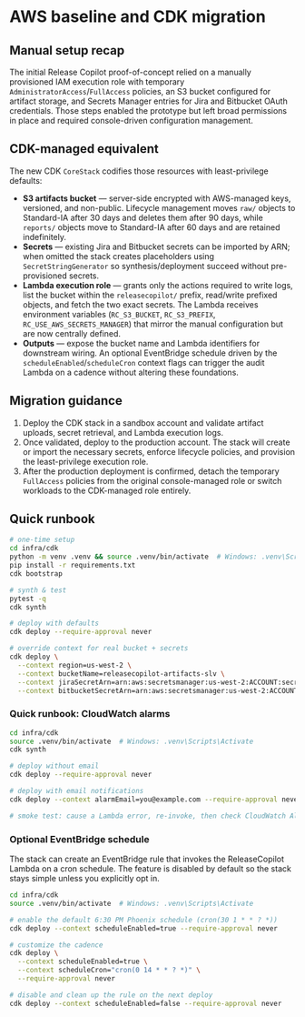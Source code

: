 # AWS baseline and CDK migration

## Manual setup recap

The initial Release Copilot proof-of-concept relied on a manually provisioned IAM execution role with temporary `AdministratorAccess`/`FullAccess` policies, an S3 bucket configured for artifact storage, and Secrets Manager entries for Jira and Bitbucket OAuth credentials. Those steps enabled the prototype but left broad permissions in place and required console-driven configuration management.

## CDK-managed equivalent

The new CDK `CoreStack` codifies those resources with least-privilege defaults:

- **S3 artifacts bucket** &mdash; server-side encrypted with AWS-managed keys, versioned, and non-public. Lifecycle management moves `raw/` objects to Standard-IA after 30 days and deletes them after 90 days, while `reports/` objects move to Standard-IA after 60 days and are retained indefinitely.
- **Secrets** &mdash; existing Jira and Bitbucket secrets can be imported by ARN; when omitted the stack creates placeholders using `SecretStringGenerator` so synthesis/deployment succeed without pre-provisioned secrets.
- **Lambda execution role** &mdash; grants only the actions required to write logs, list the bucket within the `releasecopilot/` prefix, read/write prefixed objects, and fetch the two exact secrets. The Lambda receives environment variables (`RC_S3_BUCKET`, `RC_S3_PREFIX`, `RC_USE_AWS_SECRETS_MANAGER`) that mirror the manual configuration but are now centrally defined.
- **Outputs** &mdash; expose the bucket name and Lambda identifiers for downstream wiring. An optional EventBridge schedule driven by the `scheduleEnabled`/`scheduleCron` context flags can trigger the audit Lambda on a cadence without altering these foundations.

## Migration guidance

1. Deploy the CDK stack in a sandbox account and validate artifact uploads, secret retrieval, and Lambda execution logs.
2. Once validated, deploy to the production account. The stack will create or import the necessary secrets, enforce lifecycle policies, and provision the least-privilege execution role.
3. After the production deployment is confirmed, detach the temporary `FullAccess` policies from the original console-managed role or switch workloads to the CDK-managed role entirely.

## Quick runbook

```bash
# one-time setup
cd infra/cdk
python -m venv .venv && source .venv/bin/activate  # Windows: .venv\Scripts\Activate
pip install -r requirements.txt
cdk bootstrap

# synth & test
pytest -q
cdk synth

# deploy with defaults
cdk deploy --require-approval never

# override context for real bucket + secrets
cdk deploy \
  --context region=us-west-2 \
  --context bucketName=releasecopilot-artifacts-slv \
  --context jiraSecretArn=arn:aws:secretsmanager:us-west-2:ACCOUNT:secret:/releasecopilot/jira-XXXX \
  --context bitbucketSecretArn=arn:aws:secretsmanager:us-west-2:ACCOUNT:secret:/releasecopilot/bitbucket-YYYY
```

### Quick runbook: CloudWatch alarms

```bash
cd infra/cdk
source .venv/bin/activate  # Windows: .venv\Scripts\Activate
cdk synth

# deploy without email
cdk deploy --require-approval never

# deploy with email notifications
cdk deploy --context alarmEmail=you@example.com --require-approval never

# smoke test: cause a Lambda error, re-invoke, then check CloudWatch Alarms
```

### Optional EventBridge schedule

The stack can create an EventBridge rule that invokes the ReleaseCopilot Lambda on a cron schedule. The feature is disabled by default so the stack stays simple unless you explicitly opt in.

```bash
cd infra/cdk
source .venv/bin/activate  # Windows: .venv\Scripts\Activate

# enable the default 6:30 PM Phoenix schedule (cron(30 1 * * ? *))
cdk deploy --context scheduleEnabled=true --require-approval never

# customize the cadence
cdk deploy \
  --context scheduleEnabled=true \
  --context scheduleCron="cron(0 14 * * ? *)" \
  --require-approval never

# disable and clean up the rule on the next deploy
cdk deploy --context scheduleEnabled=false --require-approval never
```
